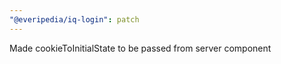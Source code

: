 ```yaml
---
"@everipedia/iq-login": patch
---
```


Made cookieToInitialState to be passed from server component

